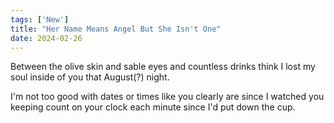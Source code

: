 ```yaml
---
tags: ['New']
title: "Her Name Means Angel But She Isn't One"
date: 2024-02-26
---
```


Between the olive skin and sable eyes and countless drinks think I lost my soul inside of you that August(?) night.

I'm not too good with dates or times like you clearly are since I watched you keeping count on your clock each minute since I'd put down the cup.
